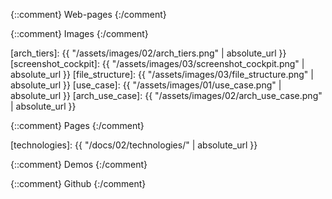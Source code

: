 
{::comment} Web-pages {:/comment}

[Binding]: https://github.com/ThoughtWorksInc/Binding.scala
[Play]: https://www.playframework.com
[PlayJson]: https://www.playframework.com/documentation/2.6.x/ScalaJson 
[PlayJsonCodecs]: https://github.com/julienrf/play-json-derived-codecs
[Scala]: https://www.scala-lang.org
[ScalaJS]: https://www.scala-js.org
[ScalaJSLib]: https://www.scala-js.org/libraries/
[Semantic]: https://semantic-ui.com
[Shapeless]: http://github.com/milessabin/shapeless
[SLog]: https://github.com/jokade/slogging

{::comment} Images {:/comment}

[arch_tiers]: {{ "/assets/images/02/arch_tiers.png" | absolute_url }}
[screenshot_cockpit]: {{ "/assets/images/03/screenshot_cockpit.png" | absolute_url }}
[file_structure]: {{ "/assets/images/03/file_structure.png" | absolute_url }}
[use_case]: {{ "/assets/images/01/use_case.png" | absolute_url }}
[arch_use_case]: {{ "/assets/images/02/arch_use_case.png" | absolute_url }}

{::comment} Pages {:/comment}

[technologies]: {{ "/docs/02/technologies/" | absolute_url }}

{::comment} Demos {:/comment}

[demo]: https://tranquil-reef-73468.herokuapp.com/customPage
[demo_cockpit]: https://tranquil-reef-73468.herokuapp.com
[demo_results]: https://tranquil-reef-73468.herokuapp.com/jobResults
[demo_example]: https://thawing-citadel-33535.herokuapp.com
[demo_images]: https://quiet-wave-78301.herokuapp.com/images
[demo_images_cockpit]: https://quiet-wave-78301.herokuapp.com
[demo_images_results]: https://quiet-wave-78301.herokuapp.com/jobResults

{::comment} Github {:/comment}

[scala-adapters]: https://github.com/pme123/scala-adapters
[scala-adapters-example]: https://github.com/pme123/scala-adapters-example
[scala-adapters-images]: https://github.com/pme123/scala-adapters-images
